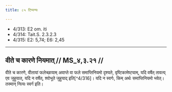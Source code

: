 ```yaml
---
title: ८५ टिप्पन्यः

---
```

- 4/313: E2 om. iti
- 4/314: Tait.S. 2.3.2.3
- 4/315: E2: 5,74; E6: 2,45

____________________________________________


## वीते च कारणे नियमात् // MS_४,३.२१ //

वीते च कारणे, वीतायां फलेच्छायाम् अवाप्ते वा फले समाप्तिनियमो दृश्यते, वृष्टिकामेष्ट्याम्, यदि वर्षेत् तावत्य् एव जुहुयात्, यदि न वर्षेत्, श्वोभूते जुहुयाद् इति[^4/316]। यदि न स्वर्गः, किम् अर्थः समाप्तिनियमो भवेत्। तस्मान् नित्यः स्वर्ग इति।

